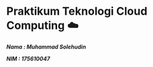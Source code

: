 # Praktikum Teknologi Cloud Computing :cloud:

***Nama : Muhammad Solehudin***

***NIM : 175610047***
